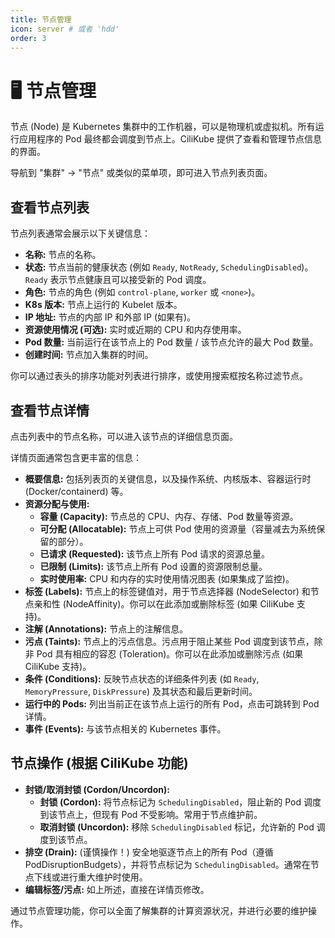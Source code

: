 ```yaml
---
title: 节点管理
icon: server # 或者 'hdd'
order: 3
---
```


# 🖥️ 节点管理

节点 (Node) 是 Kubernetes 集群中的工作机器，可以是物理机或虚拟机。所有运行应用程序的 Pod 最终都会调度到节点上。CiliKube 提供了查看和管理节点信息的界面。

导航到 "集群" -> "节点" 或类似的菜单项，即可进入节点列表页面。

<!-- ![节点列表页面截图](placeholder.png) -->

## 查看节点列表

节点列表通常会展示以下关键信息：

*   **名称:** 节点的名称。
*   **状态:** 节点当前的健康状态 (例如 `Ready`, `NotReady`, `SchedulingDisabled`)。`Ready` 表示节点健康且可以接受新的 Pod 调度。
*   **角色:** 节点的角色 (例如 `control-plane`, `worker` 或 `<none>`)。
*   **K8s 版本:** 节点上运行的 Kubelet 版本。
*   **IP 地址:** 节点的内部 IP 和外部 IP (如果有)。
*   **资源使用情况 (可选):** 实时或近期的 CPU 和内存使用率。
*   **Pod 数量:** 当前运行在该节点上的 Pod 数量 / 该节点允许的最大 Pod 数量。
*   **创建时间:** 节点加入集群的时间。

你可以通过表头的排序功能对列表进行排序，或使用搜索框按名称过滤节点。

## 查看节点详情

点击列表中的节点名称，可以进入该节点的详细信息页面。

<!-- ![节点详情页面截图](placeholder.png) -->

详情页面通常包含更丰富的信息：

*   **概要信息:** 包括列表页的关键信息，以及操作系统、内核版本、容器运行时 (Docker/containerd) 等。
*   **资源分配与使用:**
    *   **容量 (Capacity):** 节点总的 CPU、内存、存储、Pod 数量等资源。
    *   **可分配 (Allocatable):** 节点上可供 Pod 使用的资源量（容量减去为系统保留的部分）。
    *   **已请求 (Requested):** 该节点上所有 Pod 请求的资源总量。
    *   **已限制 (Limits):** 该节点上所有 Pod 设置的资源限制总量。
    *   **实时使用率:** CPU 和内存的实时使用情况图表 (如果集成了监控)。
*   **标签 (Labels):** 节点上的标签键值对，用于节点选择器 (NodeSelector) 和节点亲和性 (NodeAffinity)。你可以在此添加或删除标签 (如果 CiliKube 支持)。
*   **注解 (Annotations):** 节点上的注解信息。
*   **污点 (Taints):** 节点上的污点信息。污点用于阻止某些 Pod 调度到该节点，除非 Pod 具有相应的容忍 (Toleration)。你可以在此添加或删除污点 (如果 CiliKube 支持)。
*   **条件 (Conditions):** 反映节点状态的详细条件列表 (如 `Ready`, `MemoryPressure`, `DiskPressure`) 及其状态和最后更新时间。
*   **运行中的 Pods:** 列出当前正在该节点上运行的所有 Pod，点击可跳转到 Pod 详情。
*   **事件 (Events):** 与该节点相关的 Kubernetes 事件。

## 节点操作 (根据 CiliKube 功能)

*   **封锁/取消封锁 (Cordon/Uncordon):**
    *   **封锁 (Cordon):** 将节点标记为 `SchedulingDisabled`，阻止新的 Pod 调度到该节点上，但现有 Pod 不受影响。常用于节点维护前。
    *   **取消封锁 (Uncordon):** 移除 `SchedulingDisabled` 标记，允许新的 Pod 调度到该节点。
*   **排空 (Drain):** (谨慎操作！) 安全地驱逐节点上的所有 Pod（遵循 PodDisruptionBudgets），并将节点标记为 `SchedulingDisabled`。通常在节点下线或进行重大维护时使用。
*   **编辑标签/污点:** 如上所述，直接在详情页修改。

通过节点管理功能，你可以全面了解集群的计算资源状况，并进行必要的维护操作。